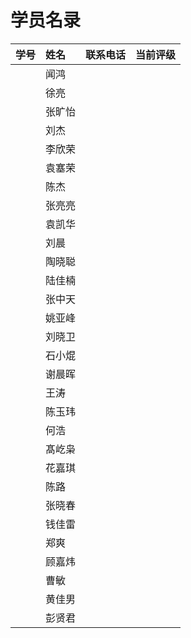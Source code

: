 # 学员名录

| 学号 | 姓名 | 联系电话 | 当前评级 |
| :--- | :--- | :--- | :--- |
|  | 闻鸿 |  |  |
|  | 徐亮 |  |  |
|  | 张旷怡 |  |  |
|  | 刘杰 |  |  |
|  | 李欣荣 |  |  |
|  | 袁塞荣 |  |  |
|  | 陈杰 |  |  |
|  | 张亮亮 |  |  |
|  | 袁凯华 |  |  |
|  | 刘晨 |  |  |
|  | 陶晓聪 |  |  |
|  | 陆佳楠 |  |  |
|  | 张中天 |  |  |
|  | 姚亚峰 |  |  |
|  | 刘晓卫 |  |  |
|  | 石小焜 |  |  |
|  | 谢晨晖 |  |  |
|  | 王涛 |  |  |
|  | 陈玉玮 |  |  |
|  | 何浩 |  |  |
|  | 髙屹枭 |  |  |
|  | 花嘉琪 |  |  |
|  | 陈路 |  |  |
|  | 张晓春 |  |  |
|  | 钱佳雷 |  |  |
|  | 郑爽 |  |  |
|  | 顾嘉炜 |  |  |
|  | 曹敏 |  |  |
|  | 黄佳男 |  |  |
|  | 彭贤君 |  |  |



